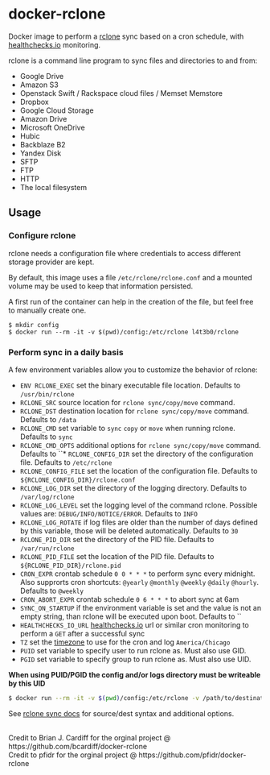 # docker-rclone

Docker image to perform a [rclone](http://rclone.org) sync based on a cron schedule, with [healthchecks.io](https://healthchecks.io) monitoring.

rclone is a command line program to sync files and directories to and from:

* Google Drive
* Amazon S3
* Openstack Swift / Rackspace cloud files / Memset Memstore
* Dropbox
* Google Cloud Storage
* Amazon Drive
* Microsoft OneDrive
* Hubic
* Backblaze B2
* Yandex Disk
* SFTP
* FTP
* HTTP
* The local filesystem

## Usage

### Configure rclone

rclone needs a configuration file where credentials to access different storage
provider are kept.

By default, this image uses a file `/etc/rclone/rclone.conf` and a mounted volume may be used to keep that information persisted.

A first run of the container can help in the creation of the file, but feel free to manually create one.

```
$ mkdir config
$ docker run --rm -it -v $(pwd)/config:/etc/rclone l4t3b0/rclone
```

### Perform sync in a daily basis

A few environment variables allow you to customize the behavior of rclone:

* `ENV RCLONE_EXEC` set the binary executable file location. Defaults to `/usr/bin/rclone`
* `RCLONE_SRC` source location for `rclone sync/copy/move` command.
* `RCLONE_DST` destination location for `rclone sync/copy/move` command. Defaults to `/data`
* `RCLONE_CMD` set variable to `sync` `copy` or `move`  when running rclone. Defaults to `sync`
* `RCLONE_CMD_OPTS` additional options for `rclone sync/copy/move` command. Defaults to ``* `RCLONE_CONFIG_DIR` set the directory of the configuration file. Defaults to `/etc/rclone`
* `RCLONE_CONFIG_FILE` set the location of the configuration file. Defaults to `${RCLONE_CONFIG_DIR}/rclone.conf`
* `RCLONE_LOG_DIR` set the directory of the logging directory. Defaults to `/var/log/rclone`
* `RCLONE_LOG_LEVEL` set the logging level of the command rclone. Possible values are: `DEBUG/INFO/NOTICE/ERROR`. Defaults to `INFO`
* `RCLONE_LOG_ROTATE` if log files are older than the number of days defined by this variable, those will be deleted automatically. Defaults to `30`
* `RCLONE_PID_DIR` set the directory of the PID file. Defaults to `/var/run/rclone`
* `RCLONE_PID_FILE` set the location of the PID file. Defaults to `${RCLONE_PID_DIR}/rclone.pid`
* `CRON_EXPR` crontab schedule `0 0 * * *` to perform sync every midnight. Also supprorts cron shortcuts: `@yearly` `@monthly` `@weekly` `@daily` `@hourly`. Defaults to `@weekly`
* `CRON_ABORT_EXPR` crontab schedule `0 6 * * *` to abort sync at 6am
* `SYNC_ON_STARTUP` if the environment variable is set and the value is not an empty string, than rclone will be executed upon boot. Defaults to ``
* `HEALTHCHECKS_IO_URL` [healthchecks.io](https://healthchecks.io) url or similar cron monitoring to perform a `GET` after a successful sync
* `TZ` set the [timezone](https://en.wikipedia.org/wiki/List_of_tz_database_time_zones) to use for the cron and log `America/Chicago`
* `PUID` set variable to specify user to run rclone as. Must also use GID.
* `PGID` set variable to specify group to run rclone as. Must also use UID.

**When using PUID/PGID the config and/or logs directory must be writeable by this UID**

```bash
$ docker run --rm -it -v $(pwd)/config:/etc/rclone -v /path/to/destination:/data -e RCLONE_SRC="onedrive:/" -e RCLONE_DST="/data" -e TZ="Europe/Budapest" -e CRON_EXPR="@daily" -e SYNC_ON_STARTUP=1 -e HEALTHCHECKS_IO_URL=https://hchk.io/hchk_uuid l4t3b0/rclone
```

See [rclone sync docs](https://rclone.org/commands/rclone_sync/) for source/dest syntax and additional options.

<br />
Credit to Brian J. Cardiff for the orginal project @ https://github.com/bcardiff/docker-rclone
<br />
Credit to pfidr for the orginal project @ https://github.com/pfidr/docker-rclone
